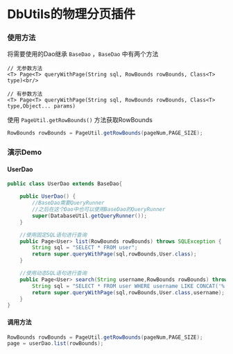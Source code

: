 # DbUtils的物理分页插件

### 使用方法

将需要使用的Dao继承 `BaseDao` ，`BaseDao` 中有两个方法<br/>
```
// 无参数方法
<T> Page<T> queryWithPage(String sql, RowBounds rowBounds, Class<T> type)<br/>

// 有参数方法
<T> Page<T> queryWithPage(String sql, RowBounds rowBounds, Class<T> type,Object... params)
```

使用 `PageUtil.getRowBounds()` 方法获取RowBounds<br/>
```Java
RowBounds rowBounds = PageUtil.getRowBounds(pageNum,PAGE_SIZE);
```

### 演示Demo
#### UserDao

```Java
public class UserDao extends BaseDao{

    public UserDao() {
        //BaseDao需要QueryRunner
        //之后在这个Dao中也可以使用BaseDao的QueryRunner
        super(DatabaseUtil.getQueryRunner());
    }

    //使用固定SQL语句进行查询
    public Page<User> list(RowBounds rowBounds) throws SQLException {
        String sql = "SELECT * FROM user";
        return super.queryWithPage(sql,rowBounds,User.class);
    }

    //使用动态SQL语句进行查询
    public Page<User> search(String username,RowBounds rowBounds) throws SQLException {
        String sql = "SELECT * FROM user WHERE username LIKE CONCAT('%',?,'%')";
        return super.queryWithPage(sql,rowBounds,User.class,username);
    }
}
```

#### 调用方法
```Java
RowBounds rowBounds = PageUtil.getRowBounds(pageNum,PAGE_SIZE);
page = userDao.list(rowBounds);
```
